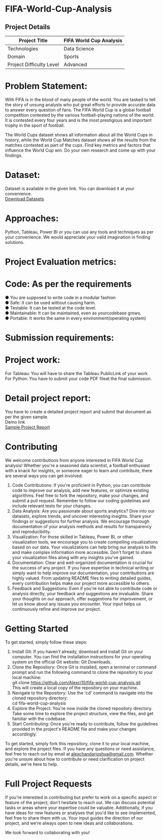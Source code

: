 # FIFA-World-Cup-Analysis

## Project Details

| Project Title            | FIFA World Cup Analysis |
|--------------------------|-------------------------|
| Technologies             | Data Science            |                                                    
| Domain                   | Sports                  |
| Project Difficulty Level | Advanced                |



# Problem Statement:

With FIFA is in the blood of many people of the world. You are tasked to tell the story of unsung
analysts who put great efforts to provide accurate data to answer every question of fans. The
FIFA World Cup is a global football competition contested by the various football-playing
nations of the world. It is contested every four years and is the most prestigious and important
trophy in the sport of football.

The World Cups dataset shows all information about all the World Cups in history, while the
World Cup Matches dataset shows all the results from the matches contested as part of the
cups. Find key metrics and factors that influence the World Cup win. Do your own research
and come up with your findings.


# Dataset:

Dataset is available in the given link. You can download it at your convenience. <br>
[Download Datasets](https://drive.google.com/file/d/1R4cUpUh0FTZGVcJiKSOsqHXEJ6l1zwS-/view)

# Approaches:

Python, Tableau, Power BI or you can use any tools and techniques as per
your convenience. We would appreciate your valid imagination in finding
solutions.

# Project Evaluation metrics:
# Code: As per the requirements

● You are supposed to write code in a modular fashion <br>
● Safe: It can be used without causing harm. <br>
● Testable: It can be tested at the code level. <br>
● Maintainable: It can be maintained, even as yourcodebase grows. <br>
● Portable: It works the same in every environment(operating system)

# Submission requirements:

# Project work:
For Tableau: You will have to share the Tableau PublicLink of your work <br>
For Python: You have to submit your code PDF fileat the final submission.

# Detail project report:
You have to create a detailed project report and submit that document as per the
given sample. <br>
Demo link <br>[Sample Project Report](https://docs.google.com/presentation/d/1dqD3Lg4Ua3NZRFbd5bJfocIBE-xpCIB4/edit#slide=id.p1)

# Contributing
We welcome contributions from anyone interested in FIFA World Cup analysis! Whether you're a seasoned data scientist, a football enthusiast with a knack for insights, or someone eager to learn and contribute, there are several ways you can get involved:

1. Code Contributions: If you're proficient in Python, you can contribute code to improve our analysis, add new features, or optimize existing algorithms. Feel free to fork the repository, make your changes, and submit a pull request. Remember to follow our coding guidelines and include relevant tests for your changes.<br>
2. Data Analysis: Are you passionate about sports analytics? Dive into our datasets, explore trends, and uncover interesting insights. Share your findings or suggestions for further analysis. We encourage thorough documentation of your analysis methods and results for transparency and reproducibility.<br>
3. Visualization: For those skilled in Tableau, Power BI, or other visualization tools, we encourage you to create compelling visualizations based on our data. Your visualizations can help bring our analysis to life and make complex information more accessible. Don't forget to share your visualization files along with any insights you've gained.<br>
4. Documentation: Clear and well-organized documentation is crucial for the success of any project. If you have expertise in technical writing or simply want to help improve our documentation, your contributions are highly valued. From updating README files to writing detailed guides, every contribution helps make our project more accessible to others.<br>
5. Feedback and Suggestions: Even if you're not able to contribute code or analysis directly, your feedback and suggestions are invaluable. Share your thoughts on our approach, offer suggestions for improvement, or let us know about any issues you encounter. Your input helps us continuously refine and improve our project.

# Getting Started
To get started, simply follow these steps:

1. Install Git: If you haven't already, download and install Git on your computer. You can find the installation instructions for your operating system on the official Git website: Git Downloads.
2. Clone the Repository: Once Git is installed, open a terminal or command prompt and run the following command to clone the repository to your local machine:<br>
git clone https://github.com/Alexcj10/fifa-world-cup-analysis.git <br>
This will create a local copy of the repository on your machine.
3. Navigate to the Repository: Use the 'cd' command to navigate into the cloned repository directory:<br>
cd fifa-world-cup-analysis<br>
4. Explore the Project: You're now inside the cloned repository directory. Take some time to explore the project structure, view the files, and get familiar with the codebase.
5. Start Contributing: Once you're ready to contribute, follow the guidelines provided in the project's README file and make your changes accordingly.<br>

To get started, simply fork this repository, clone it to your local machine, and explore the project files. If you have any questions or need assistance, feel free to reach out by email at alexchandarjoshva@gmail.com. Whether you're unsure about how to contribute or need clarification on project details, we're here to help.

# Full Project Requests
If you're interested in contributing but prefer to work on a specific aspect or feature of the project, don't hesitate to reach out. We can discuss potential tasks or areas where your expertise could be valuable. Additionally, if you have ideas for new features or analyses that you'd like to see implemented, feel free to share them with us. Your input guides the direction of our project, and we're always open to new ideas and collaborations.

We look forward to collaborating with you!
